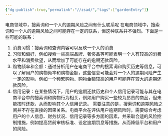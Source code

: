 ```yaml
---
{"dg-publish":true,"permalink":"//zsad/","tags":["gardenEntry"]}
---
```




电商领域中，搜索词和一个人的逾期风险之间有什么联系呢
在电商领域中，搜索词和一个人的逾期风险之间可能存在一定的联系，但这种联系并不强烈。下面是一些可能的联系：
1.  消费习惯：搜索词和查询内容可以反映一个人的消费
2. 习惯和偏好，例如搜索一些高端品牌、奢侈品等可能表明一个人有较高的消费水平和消费欲望，从而增加了可能存在的逾期还款风险。
3.  购物频率和金额：通过分析用户在电商平台中的搜索词和购买历史等信息，可以了解用户的购物频率和购物金额，这些信息可能会对一个人的逾期风险产生一定的影响，例如一个频繁购物、购物金额较高的用户可能存在较大的逾期还款风险。
4.  信用记录：在某些情况下，用户的逾期还款历史和个人信用记录可能与其在电商平台中的搜索词和购物行为相关，例如用户购买一些较为昂贵的商品，但未能按时还款，从而影响其个人信用记录。
需要注意的是，搜索词和逾期风险之间并不存在直接的因果关系。电商平台在评估用户逾期风险时，需要综合考虑用户的个人信息、财务状况、信用记录等多方面的因素，并采取合适的风险控制措施，例如提高贷前审核标准、设定逾期罚息等措施，从而降低平台和用户的风险。
